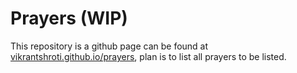 # Prayers (WIP)

This repository is a github page can be found at [vikrantshroti.github.io/prayers](vikrantshroti.github.io/prayers), plan is to list all prayers to be listed.
